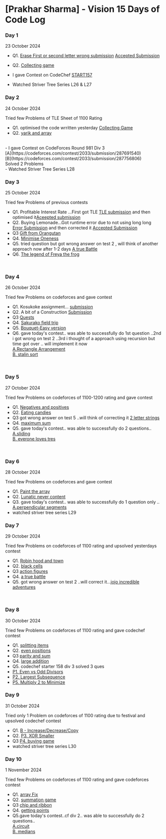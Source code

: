 # [Prakhar Sharma] - Vision 15 Days of Code Log

### Day 1 
23 October 2024

- Q1. [Erase First or second letter wrong submission](https://codeforces.com/contest/1917/submission/287488711)
 [Accepted Submission](https://codeforces.com/contest/1917/submission/287491019)
- Q2. [Collecting game](https://codeforces.com/contest/1904/submission/287506919)

- I gave Contest on CodeChef [START157](https://www.codechef.com/START157C?order=desc&sortBy=successful_submissions)
- Watched Striver Tree Series L26 & L27

### Day 2
24 October 2024

Tried few Problems of TLE Sheet of 1100 Rating
- Q1. optimised the code wrritten yesterday [Collecting Game](https://codeforces.com/contest/1904/submission/287581577)
- Q2. [yarik and array](https://codeforces.com/contest/1899/submission/287646228)
<br>
- I gave Contest on CodeForces Round 981 Div 3 <br>
   [A](https://codeforces.com/contest/2033/submission/287691540)  <br>
   [B](https://codeforces.com/contest/2033/submission/287756806) <br>
  Solved 2 Problems <br>
- Watched Striver Tree Series L28


### Day 3
25 October 2024

Tried few Problems of previous contests
- Q1. Profitable Interest Rate ...First got TLE [TLE submission](https://codeforces.com/contest/2024/submission/287822357) and then optimised it[Aceepted submission](https://codeforces.com/contest/2024/submission/287822823)
- Q2. Buying Lemonade...Got runtime error due to not using long long [Error Submission](https://codeforces.com/contest/2024/submission/287828869) and then corrected it [Accepted Submission](https://codeforces.com/contest/2024/submission/287829082)
- Q3 [Gift from Orangutan](https://codeforces.com/contest/2030/submission/287895759)
- Q4. [Minimise Oneness](https://codeforces.com/contest/2030/submission/287900416)
- Q5. tried question but got wrong answer on test 2 , will think of another approach now after 1-2 days [A true Battle](https://codeforces.com/contest/2030/submission/287907684)
- Q6. [The legend of Freya the frog](https://codeforces.com/contest/2009/submission/287946263)
<br>

### Day 4
26 October 2024

Tried few Problems on codeforces and gave contest 
- Q1. Kosukoke assignment... [submission](https://codeforces.com/contest/2033/submission/287994410) 
- Q2. A bit of a Construction [Submission](https://codeforces.com/contest/1957/submission/287997498) 
- Q3 [Quests](https://codeforces.com/contest/1914/submission/288057849)
- Q4. [Sakurako field trip](https://codeforces.com/contest/2033/submission/288069206)
- Q5.  [Bouquet-Easy version](https://codeforces.com/contest/1995/submission/288104253)
- Q6.  gave today's contest.. was able to successfully do 1st question ..2nd i got wrong on test 2 ..3rd i thought of a approach using recursion but time got over .. will implement it now <br>[A.Rectangle Arrangement](https://codeforces.com/contest/2027/submission/288120948) <br> [B. stalin sort](https://codeforces.com/contest/2027/submission/288147493)
<br>


### Day 5
27 October 2024

Tried few Problems on codeforces of 1100-1200 rating and gave contest
- Q1.  [Negatives and positives](https://codeforces.com/contest/1791/submission/288203529) 
- Q2.  [Eating candies](https://codeforces.com/contest/1669/submission/288263315) 
- Q3  got wrong answer on test 5 ..will think of correcting it [2 letter strings](https://codeforces.com/contest/1669/submission/288285816)
- Q4. [maximum sum](https://codeforces.com/contest/1832/submission/288202588)
- Q5. gave today's contest.. was able to successfully do 2 questions.. <br>[A.sliding](https://codeforces.com/contest/2035/submission/288306220) <br> [B. everone loves tres](https://codeforces.com/contest/2035/submission/288320068)
<br>


### Day 6
28 October 2024

Tried few Problems on codeforces and gave contest
- Q1.  [Paint the array](https://codeforces.com/contest/1618/submission/288397807) 
- Q2.  [Lunatic never content](https://codeforces.com/contest/1826/submission/288399643) 
- Q3. gave today's contest.. was able to successfully do 1 question only .. <br>[A.perpendicular segments](https://codeforces.com/contest/2026/submission/288566510) <br>
- watched striver tree series L29


### Day 7
29 October 2024

Tried few Problems on codeforces  of 1100 rating and upsolved yesterdays contest
- Q1.  [Robin hood and town](https://codeforces.com/contest/2014/submission/288705801) 
- Q2.  [black cells](https://codeforces.com/contest/2026/submission/288723528) 
- Q3  [action figures](https://codeforces.com/contest/2026/submission/288738226)
- Q4. [a true battle](https://codeforces.com/contest/2030/submission/288787059)
- Q5. got wrong answer on test 2 ..will correct it...[jojo incredible adventures](https://codeforces.com/contest/1820/submission/288645272)
<br>


### Day 8
30 October 2024

Tried few Problems on codeforces  of 1100 rating and gave codechef contest
- Q1.  [splitting items](https://codeforces.com/contest/2004/submission/288806134) 
- Q2.  [even positions](https://codeforces.com/contest/1997/submission/288814361) 
- Q3  [parity and sum](https://codeforces.com/contest/1993/submission/288819027)
- Q4. [large addition](https://codeforces.com/contest/1984/submission/288913196)
- Q5. codechef starter 158 div 3  solved 3 ques <br>
- [P1. Even vs Odd Divisors](https://www.codechef.com/viewsolution/1102790245) <br>
- [P2. Largest Subsequence](https://www.codechef.com/viewsolution/1102823080)<br>
- [P5. Multiply 2 to Minimize](https://www.codechef.com/viewsolution/1102895374)<br>


### Day 9
31 October 2024

Tried only 1  Problem on codeforces  of 1100 rating due to festival and upsolved codechef contest
- Q1.  [B - Increase/Decrease/Copy](https://codeforces.com/contest/1976/submission/289000073) 
- Q2.  [P3. XOR Smaller](https://www.codechef.com/viewsolution/1103093596) 
- Q3  [P4. buying game](https://www.codechef.com/viewsolution/1103137798)
- watched striver tree series L30




### Day 10
1 November 2024

Tried few Problems on codeforces  of 1100 rating and gave codeforces contest
- Q1.  [array Fix](https://codeforces.com/contest/1948/submission/289091481) 
- Q2.  [summation game](https://codeforces.com/contest/1920/submission/289115036) 
- Q3  [chip and ribbon](https://codeforces.com/contest/1901/submission/289131797)
- Q4. [getting points](https://codeforces.com/contest/1902/submission/289170944)
- Q5.gave today's contest..cf div 2.. was able to successfully do 2 questions.. <br>
[A.circuit](https://codeforces.com/contest/2032/submission/289197135) <br>
[B. medians](https://codeforces.com/contest/2032/submission/289247117)
<br>

